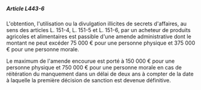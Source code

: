 ##### Article L443-6

L'obtention, l'utilisation ou la divulgation illicites de secrets d'affaires, au sens des articles L. 151-4, L. 151-5 et L. 151-6, par un acheteur de produits agricoles et alimentaires est passible d'une amende administrative dont le montant ne peut excéder 75 000 € pour une personne physique et 375 000 € pour une personne morale.

Le maximum de l'amende encourue est porté à 150 000 € pour une personne physique et 750 000 € pour une personne morale en cas de réitération du manquement dans un délai de deux ans à compter de la date à laquelle la première décision de sanction est devenue définitive.

